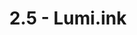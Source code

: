 ---
title: 2.5 - Lumi.ink
description: Your URLs shortened! Or.. Lengthened? SvelteKit -> ESP32
published: false
---